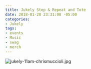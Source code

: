 ```yaml
---
title: Jukely Step & Repeat and Tote
date: 2018-01-28 23:31:00 -05:00
categories:
- Jukely
tags:
- events
- Music
- swag
- merch
---
```


![jukely-11am-chrismuccioli.jpg](/uploads/jukely-11am-chrismuccioli.jpg)